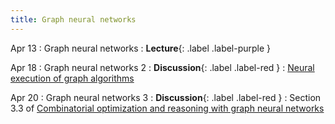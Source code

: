 ```yaml
---
title: Graph neural networks
---
```


Apr 13
: Graph neural networks
  : **Lecture**{: .label .label-purple }

Apr 18
: Graph neural networks 2
  : **Discussion**{: .label .label-red }
: [Neural execution of graph algorithms](https://arxiv.org/pdf/1910.10593.pdf)

Apr 20
: Graph neural networks 3
  : **Discussion**{: .label .label-red }
: Section 3.3 of [Combinatorial optimization and reasoning with graph neural networks](https://arxiv.org/pdf/2102.09544.pdf)
